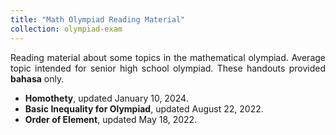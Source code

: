 ```yaml
---
title: "Math Olympiad Reading Material"
collection: olympiad-exam
---
```


<p align="justify">Reading material about some topics in the mathematical olympiad. Average topic intended for senior high school olympiad. These handouts provided <b>bahasa</b> only.</p>

* <b>Homothety</b>, updated January 10, 2024. 
* <b>Basic Inequality for Olympiad</b>, updated August 22, 2022.
* <b>Order of Element</b>, updated May 18, 2022.

